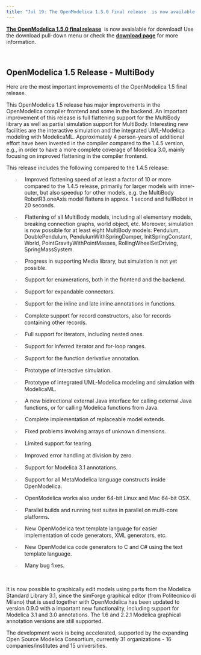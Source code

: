 ```yaml
---
title: "Jul 19: The OpenModelica 1.5.0 final release  is now available for download"
---
```

**[The OpenModelica 1.5.0 final release][181]**&nbsp; is now avaialable for download! Use the download pull-down menu or check the **[download page][181]** for more information.

<!--[if gte mso 9]><xml>  <w:WordDocument>   <w:View>Normal</w:View>   <w:Zoom>0</w:Zoom>   <w:TrackMoves/>   <w:TrackFormatting/>   <w:HyphenationZone>21</w:HyphenationZone>   <w:PunctuationKerning/>   <w:ValidateAgainstSchemas/>   <w:SaveIfXMLInvalid>false</w:SaveIfXMLInvalid>   <w:IgnoreMixedContent>false</w:IgnoreMixedContent>   <w:AlwaysShowPlaceholderText>false</w:AlwaysShowPlaceholderText>   <w:DoNotPromoteQF/>   <w:LidThemeOther>SV</w:LidThemeOther>   <w:LidThemeAsian>X-NONE</w:LidThemeAsian>   <w:LidThemeComplexScript>X-NONE</w:LidThemeComplexScript>   <w:Compatibility>    <w:BreakWrappedTables/>    <w:SnapToGridInCell/>    <w:WrapTextWithPunct/>    <w:UseAsianBreakRules/>    <w:DontGrowAutofit/>    <w:SplitPgBreakAndParaMark/>    <w:DontVertAlignCellWithSp/>    <w:DontBreakConstrainedForcedTables/>    <w:DontVertAlignInTxbx/>    <w:Word11KerningPairs/>    <w:CachedColBalance/>   </w:Compatibility>   <w:DoNotOptimizeForBrowser/>   <m:mathPr>    <m:mathFont m:val="Cambria Math"/>    <m:brkBin m:val="before"/>    <m:brkBinSub m:val="&#45;-"/>    <m:smallFrac m:val="off"/>    <m:dispDef/>    <m:lMargin m:val="0"/>    <m:rMargin m:val="0"/>    <m:defJc m:val="centerGroup"/>    <m:wrapIndent m:val="1440"/>    <m:intLim m:val="subSup"/>    <m:naryLim m:val="undOvr"/>   </m:mathPr></w:WordDocument> </xml><![endif]-->

<!--[if gte mso 9]><xml>  <w:LatentStyles DefLockedState="false" DefUnhideWhenUsed="true"   DefSemiHidden="true" DefQFormat="false" DefPriority="99"   LatentStyleCount="267">   <w:LsdException Locked="false" Priority="0" SemiHidden="false"    UnhideWhenUsed="false" QFormat="true" Name="Normal"/>   <w:LsdException Locked="false" Priority="9" SemiHidden="false"    UnhideWhenUsed="false" QFormat="true" Name="heading 1"/>   <w:LsdException Locked="false" Priority="9" QFormat="true" Name="heading 2"/>   <w:LsdException Locked="false" Priority="9" QFormat="true" Name="heading 3"/>   <w:LsdException Locked="false" Priority="9" QFormat="true" Name="heading 4"/>   <w:LsdException Locked="false" Priority="9" QFormat="true" Name="heading 5"/>   <w:LsdException Locked="false" Priority="9" QFormat="true" Name="heading 6"/>   <w:LsdException Locked="false" Priority="9" QFormat="true" Name="heading 7"/>   <w:LsdException Locked="false" Priority="9" QFormat="true" Name="heading 8"/>   <w:LsdException Locked="false" Priority="9" QFormat="true" Name="heading 9"/>   <w:LsdException Locked="false" Priority="39" Name="toc 1"/>   <w:LsdException Locked="false" Priority="39" Name="toc 2"/>   <w:LsdException Locked="false" Priority="39" Name="toc 3"/>   <w:LsdException Locked="false" Priority="39" Name="toc 4"/>   <w:LsdException Locked="false" Priority="39" Name="toc 5"/>   <w:LsdException Locked="false" Priority="39" Name="toc 6"/>   <w:LsdException Locked="false" Priority="39" Name="toc 7"/>   <w:LsdException Locked="false" Priority="39" Name="toc 8"/>   <w:LsdException Locked="false" Priority="39" Name="toc 9"/>   <w:LsdException Locked="false" Priority="35" QFormat="true" Name="caption"/>   <w:LsdException Locked="false" Priority="10" SemiHidden="false"    UnhideWhenUsed="false" QFormat="true" Name="Title"/>   <w:LsdException Locked="false" Priority="1" Name="Default Paragraph Font"/>   <w:LsdException Locked="false" Priority="11" SemiHidden="false"    UnhideWhenUsed="false" QFormat="true" Name="Subtitle"/>   <w:LsdException Locked="false" Priority="22" SemiHidden="false"    UnhideWhenUsed="false" QFormat="true" Name="Strong"/>   <w:LsdException Locked="false" Priority="20" SemiHidden="false"    UnhideWhenUsed="false" QFormat="true" Name="Emphasis"/>   <w:LsdException Locked="false" Priority="59" SemiHidden="false"    UnhideWhenUsed="false" Name="Table Grid"/>   <w:LsdException Locked="false" UnhideWhenUsed="false" Name="Placeholder Text"/>   <w:LsdException Locked="false" Priority="1" SemiHidden="false"    UnhideWhenUsed="false" QFormat="true" Name="No Spacing"/>   <w:LsdException Locked="false" Priority="60" SemiHidden="false"    UnhideWhenUsed="false" Name="Light Shading"/>   <w:LsdException Locked="false" Priority="61" SemiHidden="false"    UnhideWhenUsed="false" Name="Light List"/>   <w:LsdException Locked="false" Priority="62" SemiHidden="false"    UnhideWhenUsed="false" Name="Light Grid"/>   <w:LsdException Locked="false" Priority="63" SemiHidden="false"    UnhideWhenUsed="false" Name="Medium Shading 1"/>   <w:LsdException Locked="false" Priority="64" SemiHidden="false"    UnhideWhenUsed="false" Name="Medium Shading 2"/>   <w:LsdException Locked="false" Priority="65" SemiHidden="false"    UnhideWhenUsed="false" Name="Medium List 1"/>   <w:LsdException Locked="false" Priority="66" SemiHidden="false"    UnhideWhenUsed="false" Name="Medium List 2"/>   <w:LsdException Locked="false" Priority="67" SemiHidden="false"    UnhideWhenUsed="false" Name="Medium Grid 1"/>   <w:LsdException Locked="false" Priority="68" SemiHidden="false"    UnhideWhenUsed="false" Name="Medium Grid 2"/>   <w:LsdException Locked="false" Priority="69" SemiHidden="false"    UnhideWhenUsed="false" Name="Medium Grid 3"/>   <w:LsdException Locked="false" Priority="70" SemiHidden="false"    UnhideWhenUsed="false" Name="Dark List"/>   <w:LsdException Locked="false" Priority="71" SemiHidden="false"    UnhideWhenUsed="false" Name="Colorful Shading"/>   <w:LsdException Locked="false" Priority="72" SemiHidden="false"    UnhideWhenUsed="false" Name="Colorful List"/>   <w:LsdException Locked="false" Priority="73" SemiHidden="false"    UnhideWhenUsed="false" Name="Colorful Grid"/>   <w:LsdException Locked="false" Priority="60" SemiHidden="false"    UnhideWhenUsed="false" Name="Light Shading Accent 1"/>   <w:LsdException Locked="false" Priority="61" SemiHidden="false"    UnhideWhenUsed="false" Name="Light List Accent 1"/>   <w:LsdException Locked="false" Priority="62" SemiHidden="false"    UnhideWhenUsed="false" Name="Light Grid Accent 1"/>   <w:LsdException Locked="false" Priority="63" SemiHidden="false"    UnhideWhenUsed="false" Name="Medium Shading 1 Accent 1"/>   <w:LsdException Locked="false" Priority="64" SemiHidden="false"    UnhideWhenUsed="false" Name="Medium Shading 2 Accent 1"/>   <w:LsdException Locked="false" Priority="65" SemiHidden="false"    UnhideWhenUsed="false" Name="Medium List 1 Accent 1"/>   <w:LsdException Locked="false" UnhideWhenUsed="false" Name="Revision"/>   <w:LsdException Locked="false" Priority="34" SemiHidden="false"    UnhideWhenUsed="false" QFormat="true" Name="List Paragraph"/>   <w:LsdException Locked="false" Priority="29" SemiHidden="false"    UnhideWhenUsed="false" QFormat="true" Name="Quote"/>   <w:LsdException Locked="false" Priority="30" SemiHidden="false"    UnhideWhenUsed="false" QFormat="true" Name="Intense Quote"/>   <w:LsdException Locked="false" Priority="66" SemiHidden="false"    UnhideWhenUsed="false" Name="Medium List 2 Accent 1"/>   <w:LsdException Locked="false" Priority="67" SemiHidden="false"    UnhideWhenUsed="false" Name="Medium Grid 1 Accent 1"/>   <w:LsdException Locked="false" Priority="68" SemiHidden="false"    UnhideWhenUsed="false" Name="Medium Grid 2 Accent 1"/>   <w:LsdException Locked="false" Priority="69" SemiHidden="false"    UnhideWhenUsed="false" Name="Medium Grid 3 Accent 1"/>   <w:LsdException Locked="false" Priority="70" SemiHidden="false"    UnhideWhenUsed="false" Name="Dark List Accent 1"/>   <w:LsdException Locked="false" Priority="71" SemiHidden="false"    UnhideWhenUsed="false" Name="Colorful Shading Accent 1"/>   <w:LsdException Locked="false" Priority="72" SemiHidden="false"    UnhideWhenUsed="false" Name="Colorful List Accent 1"/>   <w:LsdException Locked="false" Priority="73" SemiHidden="false"    UnhideWhenUsed="false" Name="Colorful Grid Accent 1"/>   <w:LsdException Locked="false" Priority="60" SemiHidden="false"    UnhideWhenUsed="false" Name="Light Shading Accent 2"/>   <w:LsdException Locked="false" Priority="61" SemiHidden="false"    UnhideWhenUsed="false" Name="Light List Accent 2"/>   <w:LsdException Locked="false" Priority="62" SemiHidden="false"    UnhideWhenUsed="false" Name="Light Grid Accent 2"/>   <w:LsdException Locked="false" Priority="63" SemiHidden="false"    UnhideWhenUsed="false" Name="Medium Shading 1 Accent 2"/>   <w:LsdException Locked="false" Priority="64" SemiHidden="false"    UnhideWhenUsed="false" Name="Medium Shading 2 Accent 2"/>   <w:LsdException Locked="false" Priority="65" SemiHidden="false"    UnhideWhenUsed="false" Name="Medium List 1 Accent 2"/>   <w:LsdException Locked="false" Priority="66" SemiHidden="false"    UnhideWhenUsed="false" Name="Medium List 2 Accent 2"/>   <w:LsdException Locked="false" Priority="67" SemiHidden="false"    UnhideWhenUsed="false" Name="Medium Grid 1 Accent 2"/>   <w:LsdException Locked="false" Priority="68" SemiHidden="false"    UnhideWhenUsed="false" Name="Medium Grid 2 Accent 2"/>   <w:LsdException Locked="false" Priority="69" SemiHidden="false"    UnhideWhenUsed="false" Name="Medium Grid 3 Accent 2"/>   <w:LsdException Locked="false" Priority="70" SemiHidden="false"    UnhideWhenUsed="false" Name="Dark List Accent 2"/>   <w:LsdException Locked="false" Priority="71" SemiHidden="false"    UnhideWhenUsed="false" Name="Colorful Shading Accent 2"/>   <w:LsdException Locked="false" Priority="72" SemiHidden="false"    UnhideWhenUsed="false" Name="Colorful List Accent 2"/>   <w:LsdException Locked="false" Priority="73" SemiHidden="false"    UnhideWhenUsed="false" Name="Colorful Grid Accent 2"/>   <w:LsdException Locked="false" Priority="60" SemiHidden="false"    UnhideWhenUsed="false" Name="Light Shading Accent 3"/>   <w:LsdException Locked="false" Priority="61" SemiHidden="false"    UnhideWhenUsed="false" Name="Light List Accent 3"/>   <w:LsdException Locked="false" Priority="62" SemiHidden="false"    UnhideWhenUsed="false" Name="Light Grid Accent 3"/>   <w:LsdException Locked="false" Priority="63" SemiHidden="false"    UnhideWhenUsed="false" Name="Medium Shading 1 Accent 3"/>   <w:LsdException Locked="false" Priority="64" SemiHidden="false"    UnhideWhenUsed="false" Name="Medium Shading 2 Accent 3"/>   <w:LsdException Locked="false" Priority="65" SemiHidden="false"    UnhideWhenUsed="false" Name="Medium List 1 Accent 3"/>   <w:LsdException Locked="false" Priority="66" SemiHidden="false"    UnhideWhenUsed="false" Name="Medium List 2 Accent 3"/>   <w:LsdException Locked="false" Priority="67" SemiHidden="false"    UnhideWhenUsed="false" Name="Medium Grid 1 Accent 3"/>   <w:LsdException Locked="false" Priority="68" SemiHidden="false"    UnhideWhenUsed="false" Name="Medium Grid 2 Accent 3"/>   <w:LsdException Locked="false" Priority="69" SemiHidden="false"    UnhideWhenUsed="false" Name="Medium Grid 3 Accent 3"/>   <w:LsdException Locked="false" Priority="70" SemiHidden="false"    UnhideWhenUsed="false" Name="Dark List Accent 3"/>   <w:LsdException Locked="false" Priority="71" SemiHidden="false"    UnhideWhenUsed="false" Name="Colorful Shading Accent 3"/>   <w:LsdException Locked="false" Priority="72" SemiHidden="false"    UnhideWhenUsed="false" Name="Colorful List Accent 3"/>   <w:LsdException Locked="false" Priority="73" SemiHidden="false"    UnhideWhenUsed="false" Name="Colorful Grid Accent 3"/>   <w:LsdException Locked="false" Priority="60" SemiHidden="false"    UnhideWhenUsed="false" Name="Light Shading Accent 4"/>   <w:LsdException Locked="false" Priority="61" SemiHidden="false"    UnhideWhenUsed="false" Name="Light List Accent 4"/>   <w:LsdException Locked="false" Priority="62" SemiHidden="false"    UnhideWhenUsed="false" Name="Light Grid Accent 4"/>   <w:LsdException Locked="false" Priority="63" SemiHidden="false"    UnhideWhenUsed="false" Name="Medium Shading 1 Accent 4"/>   <w:LsdException Locked="false" Priority="64" SemiHidden="false"    UnhideWhenUsed="false" Name="Medium Shading 2 Accent 4"/>   <w:LsdException Locked="false" Priority="65" SemiHidden="false"    UnhideWhenUsed="false" Name="Medium List 1 Accent 4"/>   <w:LsdException Locked="false" Priority="66" SemiHidden="false"    UnhideWhenUsed="false" Name="Medium List 2 Accent 4"/>   <w:LsdException Locked="false" Priority="67" SemiHidden="false"    UnhideWhenUsed="false" Name="Medium Grid 1 Accent 4"/>   <w:LsdException Locked="false" Priority="68" SemiHidden="false"    UnhideWhenUsed="false" Name="Medium Grid 2 Accent 4"/>   <w:LsdException Locked="false" Priority="69" SemiHidden="false"    UnhideWhenUsed="false" Name="Medium Grid 3 Accent 4"/>   <w:LsdException Locked="false" Priority="70" SemiHidden="false"    UnhideWhenUsed="false" Name="Dark List Accent 4"/>   <w:LsdException Locked="false" Priority="71" SemiHidden="false"    UnhideWhenUsed="false" Name="Colorful Shading Accent 4"/>   <w:LsdException Locked="false" Priority="72" SemiHidden="false"    UnhideWhenUsed="false" Name="Colorful List Accent 4"/>   <w:LsdException Locked="false" Priority="73" SemiHidden="false"    UnhideWhenUsed="false" Name="Colorful Grid Accent 4"/>   <w:LsdException Locked="false" Priority="60" SemiHidden="false"    UnhideWhenUsed="false" Name="Light Shading Accent 5"/>   <w:LsdException Locked="false" Priority="61" SemiHidden="false"    UnhideWhenUsed="false" Name="Light List Accent 5"/>   <w:LsdException Locked="false" Priority="62" SemiHidden="false"    UnhideWhenUsed="false" Name="Light Grid Accent 5"/>   <w:LsdException Locked="false" Priority="63" SemiHidden="false"    UnhideWhenUsed="false" Name="Medium Shading 1 Accent 5"/>   <w:LsdException Locked="false" Priority="64" SemiHidden="false"    UnhideWhenUsed="false" Name="Medium Shading 2 Accent 5"/>   <w:LsdException Locked="false" Priority="65" SemiHidden="false"    UnhideWhenUsed="false" Name="Medium List 1 Accent 5"/>   <w:LsdException Locked="false" Priority="66" SemiHidden="false"    UnhideWhenUsed="false" Name="Medium List 2 Accent 5"/>   <w:LsdException Locked="false" Priority="67" SemiHidden="false"    UnhideWhenUsed="false" Name="Medium Grid 1 Accent 5"/>   <w:LsdException Locked="false" Priority="68" SemiHidden="false"    UnhideWhenUsed="false" Name="Medium Grid 2 Accent 5"/>   <w:LsdException Locked="false" Priority="69" SemiHidden="false"    UnhideWhenUsed="false" Name="Medium Grid 3 Accent 5"/>   <w:LsdException Locked="false" Priority="70" SemiHidden="false"    UnhideWhenUsed="false" Name="Dark List Accent 5"/>   <w:LsdException Locked="false" Priority="71" SemiHidden="false"    UnhideWhenUsed="false" Name="Colorful Shading Accent 5"/>   <w:LsdException Locked="false" Priority="72" SemiHidden="false"    UnhideWhenUsed="false" Name="Colorful List Accent 5"/>   <w:LsdException Locked="false" Priority="73" SemiHidden="false"    UnhideWhenUsed="false" Name="Colorful Grid Accent 5"/>   <w:LsdException Locked="false" Priority="60" SemiHidden="false"    UnhideWhenUsed="false" Name="Light Shading Accent 6"/>   <w:LsdException Locked="false" Priority="61" SemiHidden="false"    UnhideWhenUsed="false" Name="Light List Accent 6"/>   <w:LsdException Locked="false" Priority="62" SemiHidden="false"    UnhideWhenUsed="false" Name="Light Grid Accent 6"/>   <w:LsdException Locked="false" Priority="63" SemiHidden="false"    UnhideWhenUsed="false" Name="Medium Shading 1 Accent 6"/>   <w:LsdException Locked="false" Priority="64" SemiHidden="false"    UnhideWhenUsed="false" Name="Medium Shading 2 Accent 6"/>   <w:LsdException Locked="false" Priority="65" SemiHidden="false"    UnhideWhenUsed="false" Name="Medium List 1 Accent 6"/>   <w:LsdException Locked="false" Priority="66" SemiHidden="false"    UnhideWhenUsed="false" Name="Medium List 2 Accent 6"/>   <w:LsdException Locked="false" Priority="67" SemiHidden="false"    UnhideWhenUsed="false" Name="Medium Grid 1 Accent 6"/>   <w:LsdException Locked="false" Priority="68" SemiHidden="false"    UnhideWhenUsed="false" Name="Medium Grid 2 Accent 6"/>   <w:LsdException Locked="false" Priority="69" SemiHidden="false"    UnhideWhenUsed="false" Name="Medium Grid 3 Accent 6"/>   <w:LsdException Locked="false" Priority="70" SemiHidden="false"    UnhideWhenUsed="false" Name="Dark List Accent 6"/>   <w:LsdException Locked="false" Priority="71" SemiHidden="false"    UnhideWhenUsed="false" Name="Colorful Shading Accent 6"/>   <w:LsdException Locked="false" Priority="72" SemiHidden="false"    UnhideWhenUsed="false" Name="Colorful List Accent 6"/>   <w:LsdException Locked="false" Priority="73" SemiHidden="false"    UnhideWhenUsed="false" Name="Colorful Grid Accent 6"/>   <w:LsdException Locked="false" Priority="19" SemiHidden="false"    UnhideWhenUsed="false" QFormat="true" Name="Subtle Emphasis"/>   <w:LsdException Locked="false" Priority="21" SemiHidden="false"    UnhideWhenUsed="false" QFormat="true" Name="Intense Emphasis"/>   <w:LsdException Locked="false" Priority="31" SemiHidden="false"    UnhideWhenUsed="false" QFormat="true" Name="Subtle Reference"/>   <w:LsdException Locked="false" Priority="32" SemiHidden="false"    UnhideWhenUsed="false" QFormat="true" Name="Intense Reference"/>   <w:LsdException Locked="false" Priority="33" SemiHidden="false"    UnhideWhenUsed="false" QFormat="true" Name="Book Title"/>   <w:LsdException Locked="false" Priority="37" Name="Bibliography"/>   <w:LsdException Locked="false" Priority="39" QFormat="true" Name="TOC Heading"/>  </w:LatentStyles> </xml><![endif]-->

<!--  /* Font Definitions */  @font-face 	{font-family:"Cambria Math"; 	panose-1:2 4 5 3 5 4 6 3 2 4; 	mso-font-charset:1; 	mso-generic-font-family:roman; 	mso-font-format:other; 	mso-font-pitch:variable; 	mso-font-signature:0 0 0 0 0 0;} @font-face 	{font-family:Calibri; 	panose-1:2 15 5 2 2 2 4 3 2 4; 	mso-font-charset:0; 	mso-generic-font-family:swiss; 	mso-font-pitch:variable; 	mso-font-signature:-1610611985 1073750139 0 0 159 0;}  /* Style Definitions */  p.MsoNormal, li.MsoNormal, div.MsoNormal 	{mso-style-unhide:no; 	mso-style-qformat:yes; 	mso-style-parent:""; 	margin:0cm; 	margin-bottom:.0001pt; 	mso-pagination:widow-orphan; 	font-size:11.0pt; 	font-family:"Calibri","sans-serif"; 	mso-ascii-font-family:Calibri; 	mso-ascii-theme-font:minor-latin; 	mso-fareast-font-family:Calibri; 	mso-fareast-theme-font:minor-latin; 	mso-hansi-font-family:Calibri; 	mso-hansi-theme-font:minor-latin; 	mso-bidi-font-family:"Times New Roman"; 	mso-bidi-theme-font:minor-bidi; 	mso-fareast-language:EN-US;} .MsoChpDefault 	{mso-style-type:export-only; 	mso-default-props:yes; 	mso-ascii-font-family:Calibri; 	mso-ascii-theme-font:minor-latin; 	mso-fareast-font-family:Calibri; 	mso-fareast-theme-font:minor-latin; 	mso-hansi-font-family:Calibri; 	mso-hansi-theme-font:minor-latin; 	mso-bidi-font-family:"Times New Roman"; 	mso-bidi-theme-font:minor-bidi; 	mso-fareast-language:EN-US;} @page WordSection1 	{size:612.0pt 792.0pt; 	margin:70.85pt 70.85pt 70.85pt 70.85pt; 	mso-header-margin:36.0pt; 	mso-footer-margin:36.0pt; 	mso-paper-source:0;} div.WordSection1 	{page:WordSection1;} -->

<!--[if gte mso 10]>  <![endif]-->

&nbsp;

<!-- //CONTENT -->

## OpenModelica 1.5 Release - MultiBody

<p class="x_MsoNormal">
  Here are the most important improvements of the OpenModelica 1.5 final release.
</p>

<p class="x_MsoBodyText">
  This OpenModelica 1.5 release has major improvements in the OpenModelica compiler frontend and some in the backend. An important improvement of this release is full flattening support for the MultiBody library as well as partial simulation support for MultiBody. Interesting new facilities are the interactive simulation and the integrated UML-Modelica modeling with ModelicaML. Approximately 4 person-years of additional effort have been invested in the compiler compared to the 1.4.5 version, e.g., in order to have a more complete coverage of Modelica 3.0, mainly focusing on improved flattening in the compiler frontend.
</p>

<p class="x_MsoBodyText">
  This release includes the following compared to the 1.4.5 release:
</p>

<p class="x_BulletItem" style="margin-left: 36pt; text-indent: -18pt;">
  <span style="font-size: 10pt; font-family: Symbol;"><span>·<span style="font: 7pt 'Times New Roman';">&nbsp;&nbsp;&nbsp;&nbsp;&nbsp;&nbsp;&nbsp;&nbsp; </span></span></span>Improved flattening speed of at least a factor of 10 or more compared to the 1.4.5 release, primarily for larger models with inner-outer, but also speedup for other models, e.g. the MultiBody RobotR3.oneAxis model flattens in approx. 1 second and fullRobot in 20 seconds.
</p>

<p class="x_BulletItem" style="margin-left: 36pt; text-indent: -18pt;">
  <span style="font-size: 10pt; font-family: Symbol;"><span>·<span style="font: 7pt 'Times New Roman';">&nbsp;&nbsp;&nbsp;&nbsp;&nbsp;&nbsp;&nbsp;&nbsp; </span></span></span>Flattening of all MultiBody models, including all elementary models, breaking connection graphs, world object, etc. Moreover, simulation is now possible for at least eight MultiBody models: Pendulum, DoublePendulum, PendulumWithSpringDamper, InitSpringConstant, World, PointGravity­WithPointMasses, RollingWheelSetDriving, SpringMassSystem.
</p>

<p class="x_BulletItem" style="margin-left: 36pt; text-indent: -18pt;">
  <span style="font-size: 10pt; font-family: Symbol;"><span>·<span style="font: 7pt 'Times New Roman';">&nbsp;&nbsp;&nbsp;&nbsp;&nbsp;&nbsp;&nbsp;&nbsp; </span></span></span>Progress in supporting Media library, but simulation is not yet possible.
</p>

<p class="x_BulletItem" style="margin-left: 36pt; text-indent: -18pt;">
  <span style="font-size: 10pt; font-family: Symbol;"><span>·<span style="font: 7pt 'Times New Roman';">&nbsp;&nbsp;&nbsp;&nbsp;&nbsp;&nbsp;&nbsp;&nbsp; </span></span></span>Support for enumerations, both in the frontend and the backend.
</p>

<p class="x_BulletItem" style="margin-left: 36pt; text-indent: -18pt;">
  <span style="font-size: 10pt; font-family: Symbol;"><span>·<span style="font: 7pt 'Times New Roman';">&nbsp;&nbsp;&nbsp;&nbsp;&nbsp;&nbsp;&nbsp;&nbsp; </span></span></span>Support for expandable connectors.
</p>

<p class="x_BulletItem" style="margin-left: 36pt; text-indent: -18pt;">
  <span style="font-size: 10pt; font-family: Symbol;"><span>·<span style="font: 7pt 'Times New Roman';">&nbsp;&nbsp;&nbsp;&nbsp;&nbsp;&nbsp;&nbsp;&nbsp; </span></span></span>Support for the inline and late inline annotations in functions.
</p>

<p class="x_BulletItem" style="margin-left: 36pt; text-indent: -18pt;">
  <span style="font-size: 10pt; font-family: Symbol;"><span>·<span style="font: 7pt 'Times New Roman';">&nbsp;&nbsp;&nbsp;&nbsp;&nbsp;&nbsp;&nbsp;&nbsp; </span></span></span>Complete support for record constructors, also for records containing other records.
</p>

<p class="x_BulletItem" style="margin-left: 36pt; text-indent: -18pt;">
  <span style="font-size: 10pt; font-family: Symbol;"><span>·<span style="font: 7pt 'Times New Roman';">&nbsp;&nbsp;&nbsp;&nbsp;&nbsp;&nbsp;&nbsp;&nbsp; </span></span></span>Full support for iterators, including nested ones.
</p>

<p class="x_BulletItem" style="margin-left: 36pt; text-indent: -18pt;">
  <span style="font-size: 10pt; font-family: Symbol;"><span>·<span style="font: 7pt 'Times New Roman';">&nbsp;&nbsp;&nbsp;&nbsp;&nbsp;&nbsp;&nbsp;&nbsp; </span></span></span>Support for inferred iterator and for-loop ranges.
</p>

<p class="x_BulletItem" style="margin-left: 36pt; text-indent: -18pt;">
  <span style="font-size: 10pt; font-family: Symbol;"><span>·<span style="font: 7pt 'Times New Roman';">&nbsp;&nbsp;&nbsp;&nbsp;&nbsp;&nbsp;&nbsp;&nbsp; </span></span></span>Support for the function derivative annotation.
</p>

<p class="x_BulletItem" style="margin-left: 36pt; text-indent: -18pt;">
  <span style="font-size: 10pt; font-family: Symbol;"><span>·<span style="font: 7pt 'Times New Roman';">&nbsp;&nbsp;&nbsp;&nbsp;&nbsp;&nbsp;&nbsp;&nbsp; </span></span></span>Prototype of interactive simulation.
</p>

<p class="x_BulletItem" style="margin-left: 36pt; text-indent: -18pt;">
  <span style="font-size: 10pt; font-family: Symbol;"><span>·<span style="font: 7pt 'Times New Roman';">&nbsp;&nbsp;&nbsp;&nbsp;&nbsp;&nbsp;&nbsp;&nbsp; </span></span></span>Prototype of integrated UML-Modelica modeling and simulation with ModelicaML.
</p>

<p class="x_BulletItem" style="margin-left: 36pt; text-indent: -18pt;">
  <span style="font-size: 10pt; font-family: Symbol;"><span>·<span style="font: 7pt 'Times New Roman';">&nbsp;&nbsp;&nbsp;&nbsp;&nbsp;&nbsp;&nbsp;&nbsp; </span></span></span>A new bidirectional external Java interface for calling external Java functions, or for calling Modelica functions from Java.
</p>

<p class="x_BulletItem" style="margin-left: 36pt; text-indent: -18pt;">
  <span style="font-size: 10pt; font-family: Symbol;"><span>·<span style="font: 7pt 'Times New Roman';">&nbsp;&nbsp;&nbsp;&nbsp;&nbsp;&nbsp;&nbsp;&nbsp; </span></span></span>Complete implementation of replaceable model extends.
</p>

<p class="x_BulletItem" style="margin-left: 36pt; text-indent: -18pt;">
  <span style="font-size: 10pt; font-family: Symbol;"><span>·<span style="font: 7pt 'Times New Roman';">&nbsp;&nbsp;&nbsp;&nbsp;&nbsp;&nbsp;&nbsp;&nbsp; </span></span></span>Fixed problems involving arrays of unknown dimensions.
</p>

<p class="x_BulletItem" style="margin-left: 36pt; text-indent: -18pt;">
  <span style="font-size: 10pt; font-family: Symbol;"><span>·<span style="font: 7pt 'Times New Roman';">&nbsp;&nbsp;&nbsp;&nbsp;&nbsp;&nbsp;&nbsp;&nbsp; </span></span></span>Limited support for tearing.
</p>

<p class="x_BulletItem" style="margin-left: 36pt; text-indent: -18pt;">
  <span style="font-size: 10pt; font-family: Symbol;"><span>·<span style="font: 7pt 'Times New Roman';">&nbsp;&nbsp;&nbsp;&nbsp;&nbsp;&nbsp;&nbsp;&nbsp; </span></span></span>Improved error handling at division by zero.&nbsp;&nbsp;&nbsp;&nbsp;&nbsp;&nbsp;&nbsp;&nbsp;
</p>

<p class="x_BulletItem" style="margin-left: 36pt; text-indent: -18pt;">
  <span style="font-size: 10pt; font-family: Symbol;"><span>·<span style="font: 7pt 'Times New Roman';">&nbsp;&nbsp;&nbsp;&nbsp;&nbsp;&nbsp;&nbsp;&nbsp; </span></span></span>Support for Modelica 3.1 annotations.
</p>

<p class="x_BulletItem" style="margin-left: 36pt; text-indent: -18pt;">
  <span style="font-size: 10pt; font-family: Symbol;"><span>·<span style="font: 7pt 'Times New Roman';">&nbsp;&nbsp;&nbsp;&nbsp;&nbsp;&nbsp;&nbsp;&nbsp; </span></span></span>Support for all MetaModelica language constructs inside OpenModelica.
</p>

<p class="x_BulletItem" style="margin-left: 36pt; text-indent: -18pt;">
  <span style="font-size: 10pt; font-family: Symbol;"><span>·<span style="font: 7pt 'Times New Roman';">&nbsp;&nbsp;&nbsp;&nbsp;&nbsp;&nbsp;&nbsp;&nbsp; </span></span></span>OpenModelica works also under 64-bit Linux and Mac 64-bit OSX.
</p>

<p class="x_BulletItem" style="margin-left: 36pt; text-indent: -18pt;">
  <span style="font-size: 10pt; font-family: Symbol;"><span>·<span style="font: 7pt 'Times New Roman';">&nbsp;&nbsp;&nbsp;&nbsp;&nbsp;&nbsp;&nbsp;&nbsp; </span></span></span>Parallel builds and running test suites in parallel on multi-core platforms.
</p>

<p class="x_BulletItem" style="margin-left: 36pt; text-indent: -18pt;">
  <span style="font-size: 10pt; font-family: Symbol;"><span>·<span style="font: 7pt 'Times New Roman';">&nbsp;&nbsp;&nbsp;&nbsp;&nbsp;&nbsp;&nbsp;&nbsp; </span></span></span>New OpenModelica text template language for easier implementation of code generators, XML generators, etc.
</p>

<p class="x_BulletItem" style="margin-left: 36pt; text-indent: -18pt;">
  <span style="font-size: 10pt; font-family: Symbol;"><span>·<span style="font: 7pt 'Times New Roman';">&nbsp;&nbsp;&nbsp;&nbsp;&nbsp;&nbsp;&nbsp;&nbsp; </span></span></span>New OpenModelica code generators to C and C# using the text template language.
</p>

<p class="x_BulletItem" style="margin-left: 36pt; text-indent: -18pt;">
  <span style="font-size: 10pt; font-family: Symbol;"><span>·<span style="font: 7pt 'Times New Roman';">&nbsp;&nbsp;&nbsp;&nbsp;&nbsp;&nbsp;&nbsp;&nbsp; </span></span></span>Many bug fixes.
</p>

<p class="x_MsoNormal">
  &nbsp;
</p>

<p class="x_MsoNormal">
  It is now possible to graphically edit models using parts from the Modelica Standard Library 3.1, since the simForge graphical editor (from Politecnico di Milano) that is used together with OpenModelica has been updated to version 0.9.0 with a important new functionality, including support for Modelica 3.1 and 3.0 annotations. The 1.6 and 2.2.1 Modelica graphical annotation versions are still supported.
</p>

The development work is being accelerated, supported by the expanding Open Source Modelica Consortium, currently 31 organizations - 16 companies/institutes and 15 universities.

&nbsp;

 [181]: https://www.openmodelica.org/index.php/download/download-windows
